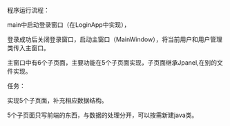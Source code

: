 程序运行流程：

main中启动登录窗口（在LoginApp中实现），

登录成功后关闭登录窗口，启动主窗口（MainWindow），将当前用户和用户管理类传入主窗口。

主窗口中有6个子页面，主要功能在5个子页面实现，子页面继承Jpanel,在别的文件实现。

任务：

实现5个子页面，补充相应数据结构。

5个子页面只写前端的东西，与数据的处理分开，可以按需新建java类。